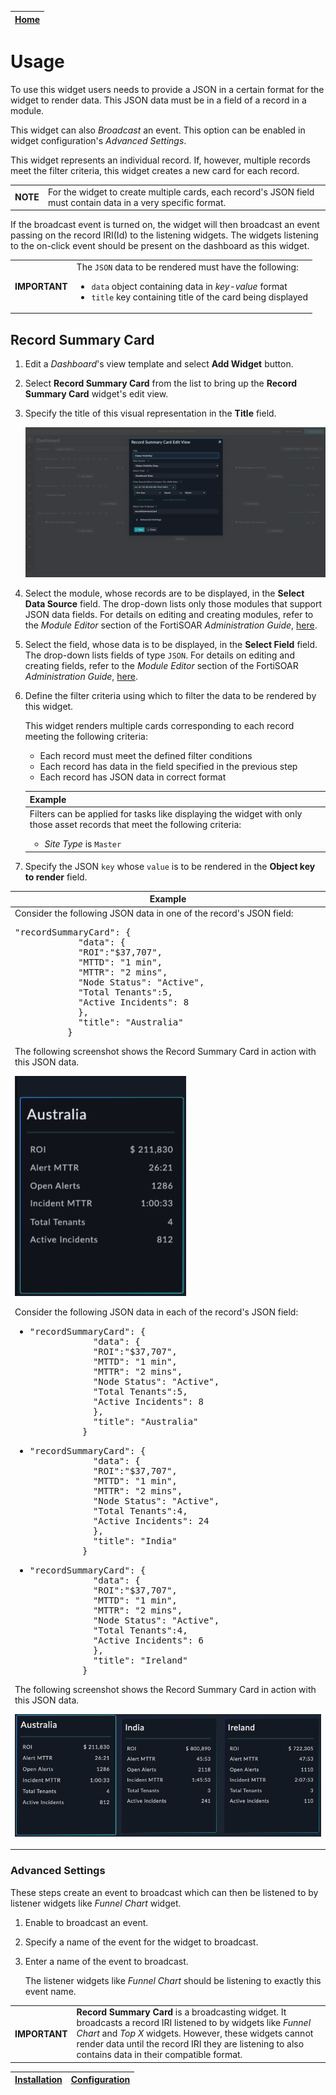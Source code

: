 | [Home](../README.md) |
|----------------------|

# Usage

To use this widget users needs to provide a JSON in a certain format for the widget to render data. This JSON data must be in a field of a record in a module.

This widget can also *Broadcast* an event. This option can be enabled in widget configuration's *Advanced Settings*. 

This widget represents an individual record. If, however, multiple records meet the filter criteria, this widget creates a new card for each record.

<table>
    <td><strong>NOTE</strong></td>
    <td>For the widget to create multiple cards, each record's JSON field must contain data in a very specific format.</td>
</table>

If the broadcast event is turned on, the widget will then broadcast an event passing on the record IRI(Id) to the listening widgets.
The widgets listening to the on-click event should be present on the dashboard as this widget.

<table>
    <td><strong>IMPORTANT</strong></td>
    <td>The <code>JSON</code> data to be rendered must have the following:
        <ul>
            <li><code>data</code> object containing data in <em>key-value</em> format</li>
            <li><code>title</code> key containing title of the card being displayed</li>
        </ul>
    </td>
</table>

## Record Summary Card

1. Edit a *Dashboard*'s view template and select **Add Widget** button.

2. Select **Record Summary Card** from the list to bring up the **Record Summary Card** widget's edit view.

3. Specify the title of this visual representation in the **Title** field.

    ![Edit View](./res/edit_view.png)

4. Select the module, whose records are to be displayed, in the **Select Data Source** field. The drop-down lists only those modules that support JSON data fields. For details on editing and creating modules, refer to the *Module Editor* section of the FortiSOAR *Administration Guide*, [here](https://docs.fortinet.com/document/fortisoar/7.4.1/administration-guide/97786/application-editor#Module_Editor).

5. Select the field, whose data is to be displayed, in the **Select Field** field. The drop-down lists fields of type `JSON`. For details on editing and creating fields, refer to the *Module Editor* section of the FortiSOAR *Administration Guide*, [here](https://docs.fortinet.com/document/fortisoar/7.4.1/administration-guide/97786/application-editor#Module_Editor).

6. Define the filter criteria using which to filter the data to be rendered by this widget.

    This widget renders multiple cards corresponding to each record meeting the following criteria:

    - Each record must meet the defined filter conditions
    - Each record has data in the field specified in the previous step
    - Each record has JSON data in correct format

    <table>
        <thead>
            <th>Example</th>
        </thead>
        <tbody>
            <td>Filters can be applied for tasks like displaying the widget with only those asset records that meet the following criteria:
                <ul>
                    <li><em>Site Type</em> is <code>Master</code></li>
                    <!-- <li>State is <em>Active</em></li> -->
                </ul>
            </td>
        </tbody>
    </table>

7. Specify the JSON `key` whose `value` is to be rendered in the **Object key to render** field.

<table>
    <thead>
        <th>Example</th>
    </thead>
    <tbody>
        <td>Consider the following JSON data in one of the record's JSON field:
            <pre>"recordSummaryCard": {
            "data": {
            "ROI":"$37,707",
            "MTTD": "1 min",
            "MTTR": "2 mins",
            "Node Status": "Active",
            "Total Tenants":5,
            "Active Incidents": 8
            },
            "title": "Australia"
          }</pre>
            <p>The following screenshot shows the Record Summary Card in action with this JSON data.</p>
            <p><img src="./res/australiaCard.png" alt="Record Summary Tile"></p>
            <p>Consider the following JSON data in each of the record's JSON field:</p>
<ul>
    <li>
        <pre>"recordSummaryCard": {
            "data": {
            "ROI":"$37,707",
            "MTTD": "1 min",
            "MTTR": "2 mins",
            "Node Status": "Active",
            "Total Tenants":5,
            "Active Incidents": 8
            },
            "title": "Australia"
          }</pre>
    </li>
    <li>
        <pre>"recordSummaryCard": {
            "data": {
            "ROI":"$37,707",
            "MTTD": "1 min",
            "MTTR": "2 mins",
            "Node Status": "Active",
            "Total Tenants":4,
            "Active Incidents": 24
            },
            "title": "India"
          }</pre>
    </li>
    <li>
        <pre>"recordSummaryCard": {
            "data": {
            "ROI":"$37,707",
            "MTTD": "1 min",
            "MTTR": "2 mins",
            "Node Status": "Active",
            "Total Tenants":4,
            "Active Incidents": 6
            },
            "title": "Ireland"
          }</pre>
    </li>
</ul>
            <p>The following screenshot shows the Record Summary Card in action with this JSON data.</p>
            <p><img src="./res/allCards.png" alt="Record Summary Tile"></p>
        </td>
    </tbody>
</table>

### Advanced Settings

These steps create an event to broadcast which can then be listened to by listener widgets like *Funnel Chart* widget.

1. Enable to broadcast an event.

2. Specify a name of the event for the widget to broadcast.

3. Enter a name of the event to broadcast.

    The listener widgets like *Funnel Chart* should be listening to exactly this event name.

<table>
    <tr>
        <th>IMPORTANT</th>
        <td><strong>Record Summary Card</strong> is a broadcasting widget. It broadcasts a record IRI listened to by widgets like <em>Funnel Chart</em> and <em>Top X</em> widgets. However, these widgets cannot render data until the record IRI they are listening to also contains data in their compatible format.</td>
    </tr>
</table>

| [Installation](./setup.md#installation) | [Configuration](./setup.md#configuration) |
|-----------------------------------------|-------------------------------------------|